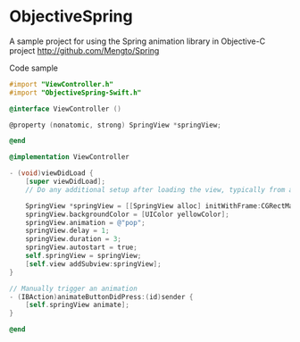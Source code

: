 # ObjectiveSpring
A sample project for using the Spring animation library in Objective-C
project
http://github.com/Mengto/Spring

Code sample

``` objective-c
#import "ViewController.h"
#import "ObjectiveSpring-Swift.h"

@interface ViewController ()

@property (nonatomic, strong) SpringView *springView;

@end

@implementation ViewController

- (void)viewDidLoad {
    [super viewDidLoad];
    // Do any additional setup after loading the view, typically from a nib.

    SpringView *springView = [[SpringView alloc] initWithFrame:CGRectMake(100, 100, 100, 100)];
    springView.backgroundColor = [UIColor yellowColor];
    springView.animation = @"pop";
    springView.delay = 1;
    springView.duration = 3;
    springView.autostart = true;
    self.springView = springView;
    [self.view addSubview:springView];
}

// Manually trigger an animation
- (IBAction)animateButtonDidPress:(id)sender {
    [self.springView animate];
}

@end
```
